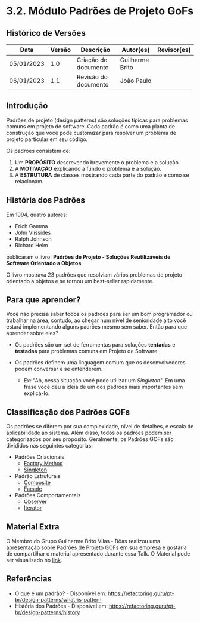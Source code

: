 # 3.2. Módulo Padrões de Projeto GoFs

## Histórico de Versões

| Data       | Versão | Descrição            | Autor(es)       | Revisor(es) |
| ---------- | ------ | -------------------- | --------------- | ----------- |
| 05/01/2023 | 1.0    | Criação do documento | Guilherme Brito |             |
| 06/01/2023 | 1.1    | Revisão do documento | João Paulo      |             |

## Introdução

Padrões de projeto (design patterns) são soluções típicas para problemas comuns em projeto de software. Cada padrão é
como uma planta de construção que você pode customizar para resolver um problema de projeto particular em seu código.

Os padrões consistem de:

1. Um **PROPÓSITO** descrevendo brevemente o problema e a solução.
2. A **MOTIVAÇÃO** explicando a fundo o problema e a solução.
3. A **ESTRUTURA** de classes mostrando cada parte do padrão e como se relacionam.

## História dos Padrões

Em 1994, quatro autores:

- Erich Gamma
- John Vlissides
- Ralph Johnson
- Richard Helm

publicaram o livro: **Padrões de Projeto - Soluções Reutilizáveis de Software Orientado a Objetos**.

O livro mostrava 23 padrões que resolviam vários problemas de projeto orientado a objetos e se tornou um best-seller
rapidamente.

## Para que aprender?

Você não precisa saber todos os padrões para ser um bom programador ou trabalhar na área, contudo, ao chegar num nível
de senioridade alto você estará implementando alguns padrões mesmo sem saber. Então para que aprender sobre
eles?

- Os padrões são um set de ferramentas para soluções **tentadas** e **testadas** para problemas comuns em Projeto de
  Software.

- Os padrões definem uma linguagem comum que os desenvolvedores podem conversar e se entenderem.
  - Ex: "Ah, nessa situação você pode utilizar um _Singleton_". Em uma frase você deu a ideia de um dos padrões mais
    importantes sem explicá-lo.

## Classificação dos Padrões GOFs

Os padrões se diferem por sua complexidade, nível de detalhes, e escala de aplicabilidade ao sistema. Além disso, todos
os padrões podem ser categorizados por seu propósito. Geralmente, os Padrões GOFs são divididos nas seguintes
categorias:

- Padrões Criacionais
  - [Factory Method](/PadroesDeProjeto/gof/criacional/factoryMethod.md)
  - [Singleton](/PadroesDeProjeto/gof/criacional/singleton.md)
- Padrão Estruturais
  - [Composite](/PadroesDeProjeto/gof/estrutural/composite.md)
  - [Facade](/PadroesDeProjeto/gof/estrutural/facade.md)
- Padrões Comportamentais
  - [Observer](/PadroesDeProjeto/gof/comportamental/padraoGofObserver.md#Observer)
  - [Iterator](/PadroesDeProjeto/gof/comportamental/padraoGofIterator.md)

## Material Extra

O Membro do Grupo Guilherme Brito Vilas - Bôas realizou uma apresentação sobre Padrões de Projeto GOFs em sua empresa e
gostaria de compartilhar o material apresentado durante essa
Talk. O Material pode ser visualizado
no [link](https://docs.google.com/presentation/d/1uS72Gt3Y1-n6lr5EDrynKpzOfcoAufwq/edit?usp=sharing&ouid=112500816044962848145&rtpof=true&sd=true).

## Referências

- O que é um padrão? - Disponível em: https://refactoring.guru/pt-br/design-patterns/what-is-pattern
- História dos Padrões - Disponivel em: https://refactoring.guru/pt-br/design-patterns/history
